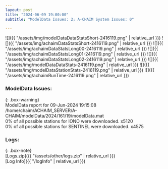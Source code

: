 ```yaml
---
layout: post
title: "2024-06-09 19:00:00"
subtitle: "ModelData Issues: 2; A-CHAIM System Issues: 0"

---
```


![]({{ "/assets/img/modelDataDataStatsShort-2416119.png" | relative_url }})
![]({{ "/assets/img/achaimDataStatsShort-2416119.png" | relative_url }})
![]({{ "/assets/img/achaimDataStatsLong00-2416119.png" | relative_url }})
![]({{ "/assets/img/achaimDataStatsLong01-2416119.png" | relative_url }})
![]({{ "/assets/img/achaimDataStatsLong02-2416119.png" | relative_url }})
![]({{ "/assets/img/modelDataDataStats-2416119.png" | relative_url }})
![]({{ "/assets/img/modelDataStationStats-2416119.png" | relative_url }})
![]({{ "/assets/img/achaimRunTime-2416119.png" | relative_url }})


### ModelData Issues:  
  
{: .box-warning}  
 ModelData report for 09-Jun-2024 19:15:08   
 /home/chaim/ACHAIM_SERVER/A-CHAIM/modelData/2024/161/19/modelData.mat   
 0% of all possible stations for IONO were downloaded. x5120   
 0% of all possible stations for SENTINEL were downloaded. x4575   
  


### Logs:  
  
{: .box-note}  
[Logs.zip]({{ "/assets/other/logs.zip" | relative_url }})  
[Log Info]({{ "/logInfo" | relative_url }})  
